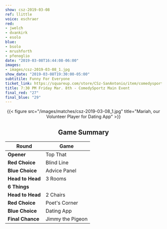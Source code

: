 ```yaml
---
show: csz-2019-03-08
ref: llittle
voice: eschraer
red:
- jwelch
- dvankirk
- esolo
blue:
- bsolo
- mrushforth
- pfenoglio
date: "2019-03-08T16:44:08-06:00"
images:
- images/csz-2019-03-08_1.jpg
show_date: "2019-03-08T19:30:00-05:00"
subtitile: Funny For Everyone
ticket_link: https://squareup.com/store/CSz-SanAntonio/item/comedysportz-friday-night-28
title: 7:30 PM Friday Mar. 8th - ComedySportz Main Event
final_red: "27"
final_blue: "29"
---
```

<center>
{{< figure src="/images/matches/csz-2019-03-08_1.jpg" title="Mariah, our Volunteer Player for Dating App" >}}

## Game Summary

| **Round** | **Game** |
|--------------|------|
| **Opener**       |Top That|
| **Red Choice**   |Blind Line|
| **Blue Choice**  |Advice Panel |
| **Head to Head** |3 Rooms    |
| **6 Things**     |      |
| **Head to Head** |2 Chairs     |
| **Red Choice**   |Poet's Corner |
| **Blue Choice**  |Dating App  |
| **Final Chance** |Jimmy the Pigeon |

</center>
